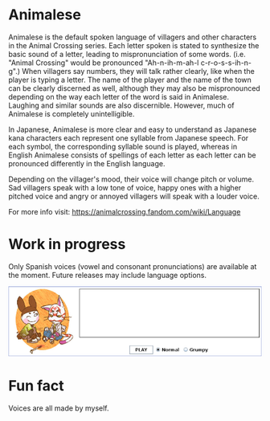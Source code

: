# Animalese
Animalese is the default spoken language of villagers and other characters in the Animal Crossing series. Each letter spoken is stated to synthesize the basic sound of a letter, leading to mispronunciation of some words. (i.e. "Animal Crossing" would be pronounced "Ah-n-ih-m-ah-l c-r-o-s-s-ih-n-g".) When villagers say numbers, they will talk rather clearly, like when the player is typing a letter. The name of the player and the name of the town can be clearly discerned as well, although they may also be mispronounced depending on the way each letter of the word is said in Animalese. Laughing and similar sounds are also discernible. However, much of Animalese is completely unintelligible.

In Japanese, Animalese is more clear and easy to understand as Japanese kana characters each represent one syllable from Japanese speech. For each symbol, the corresponding syllable sound is played, whereas in English Animalese consists of spellings of each letter as each letter can be pronounced differently in the English language.

Depending on the villager's mood, their voice will change pitch or volume. Sad villagers speak with a low tone of voice, happy ones with a higher pitched voice and angry or annoyed villagers will speak with a louder voice.

For more info visit: https://animalcrossing.fandom.com/wiki/Language

# Work in progress 
Only Spanish voices (vowel and consonant pronunciations) are available at the moment. Future releases may include language options.

![alt text](preview.png)

# Fun fact
Voices are all made by myself.
